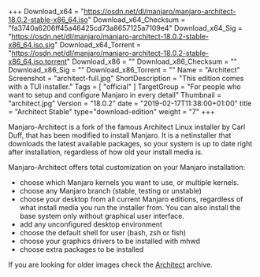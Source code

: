 +++
Download_x64 = "https://osdn.net/dl/manjaro/manjaro-architect-18.0.2-stable-x86_64.iso"
Download_x64_Checksum = "fa3740a6206ff45a46425cd73a8657125a7109e4"
Download_x64_Sig = "https://osdn.net/dl/manjaro/manjaro-architect-18.0.2-stable-x86_64.iso.sig"
Download_x64_Torrent = "https://osdn.net/dl/manjaro/manjaro-architect-18.0.2-stable-x86_64.iso.torrent"
Download_x86 = ""
Download_x86_Checksum = ""
Download_x86_Sig = ""
Download_x86_Torrent = ""
Name = "Architect"
Screenshot = "architect-full.jpg"
ShortDescription = "This edition comes with a TUI installer."
Tags = [ "official" ]
TargetGroup = "For people who want to setup and configure Manjaro in every detail"
Thumbnail = "architect.jpg"
Version = "18.0.2"
date = "2019-02-17T11:38:00+01:00"
title = "Architect Stable"
type="download-edition"
weight = "7"
+++

Manjaro-Architect is a fork of the famous Architect Linux installer by Carl Duff, that has been modified to install Manjaro. It is a netinstaller that downloads the latest available packages, so your system is up to date right after installation, regardless of how old your install media is.

Manjaro-Architect offers total customization on your Manjaro installation:

- choose which Manjaro kernels you want to use, or multiple kernels.
- choose any Manjaro branch (stable, testing or unstable)
- choose your desktop from all current Manjaro editions, regardless of what install media you run the installer from. You can also install the base system only without graphical user interface.
- add any unconfigured desktop environment
- choose the default shell for user (bash, zsh or fish)
- choose your graphics drivers to be installed with mhwd
- choose extra packages to be installed

If you are looking for older images check the [Architect](https://osdn.net/projects/manjaro/storage/z_release_archive/Architect) archive.

